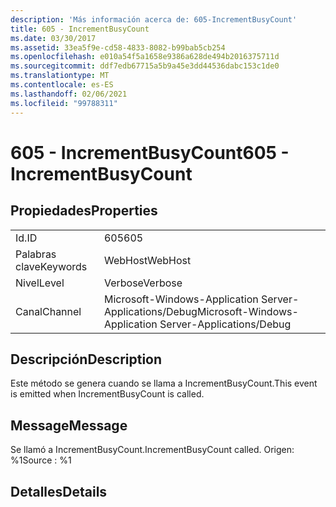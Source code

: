 ```yaml
---
description: 'Más información acerca de: 605-IncrementBusyCount'
title: 605 - IncrementBusyCount
ms.date: 03/30/2017
ms.assetid: 33ea5f9e-cd58-4833-8082-b99bab5cb254
ms.openlocfilehash: e010a54f5a1658e9386a628de494b2016375711d
ms.sourcegitcommit: ddf7edb67715a5b9a45e3dd44536dabc153c1de0
ms.translationtype: MT
ms.contentlocale: es-ES
ms.lasthandoff: 02/06/2021
ms.locfileid: "99788311"
---
```

# <a name="605---incrementbusycount"></a><span data-ttu-id="2bcf1-103">605 - IncrementBusyCount</span><span class="sxs-lookup"><span data-stu-id="2bcf1-103">605 - IncrementBusyCount</span></span>

## <a name="properties"></a><span data-ttu-id="2bcf1-104">Propiedades</span><span class="sxs-lookup"><span data-stu-id="2bcf1-104">Properties</span></span>  
  
|||  
|-|-|  
|<span data-ttu-id="2bcf1-105">Id.</span><span class="sxs-lookup"><span data-stu-id="2bcf1-105">ID</span></span>|<span data-ttu-id="2bcf1-106">605</span><span class="sxs-lookup"><span data-stu-id="2bcf1-106">605</span></span>|  
|<span data-ttu-id="2bcf1-107">Palabras clave</span><span class="sxs-lookup"><span data-stu-id="2bcf1-107">Keywords</span></span>|<span data-ttu-id="2bcf1-108">WebHost</span><span class="sxs-lookup"><span data-stu-id="2bcf1-108">WebHost</span></span>|  
|<span data-ttu-id="2bcf1-109">Nivel</span><span class="sxs-lookup"><span data-stu-id="2bcf1-109">Level</span></span>|<span data-ttu-id="2bcf1-110">Verbose</span><span class="sxs-lookup"><span data-stu-id="2bcf1-110">Verbose</span></span>|  
|<span data-ttu-id="2bcf1-111">Canal</span><span class="sxs-lookup"><span data-stu-id="2bcf1-111">Channel</span></span>|<span data-ttu-id="2bcf1-112">Microsoft-Windows-Application Server-Applications/Debug</span><span class="sxs-lookup"><span data-stu-id="2bcf1-112">Microsoft-Windows-Application Server-Applications/Debug</span></span>|  
  
## <a name="description"></a><span data-ttu-id="2bcf1-113">Descripción</span><span class="sxs-lookup"><span data-stu-id="2bcf1-113">Description</span></span>  

 <span data-ttu-id="2bcf1-114">Este método se genera cuando se llama a IncrementBusyCount.</span><span class="sxs-lookup"><span data-stu-id="2bcf1-114">This event is emitted when IncrementBusyCount is called.</span></span>  
  
## <a name="message"></a><span data-ttu-id="2bcf1-115">Message</span><span class="sxs-lookup"><span data-stu-id="2bcf1-115">Message</span></span>  

 <span data-ttu-id="2bcf1-116">Se llamó a IncrementBusyCount.</span><span class="sxs-lookup"><span data-stu-id="2bcf1-116">IncrementBusyCount called.</span></span> <span data-ttu-id="2bcf1-117">Origen: %1</span><span class="sxs-lookup"><span data-stu-id="2bcf1-117">Source : %1</span></span>  
  
## <a name="details"></a><span data-ttu-id="2bcf1-118">Detalles</span><span class="sxs-lookup"><span data-stu-id="2bcf1-118">Details</span></span>
